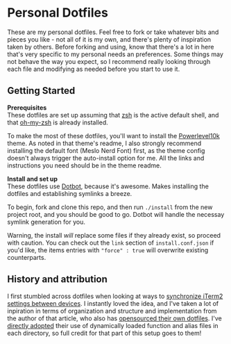 # Personal Dotfiles

These are my personal dotfiles. Feel free to fork or take whatever bits and pieces you like - not all of it is my own, and there's plenty of inspiration taken by others. Before forking and using, know that there's a lot in here that's very specific to my personal needs an preferences. Some things may not behave the way you expect, so I recommend really looking through each file and modifying as needed before you start to use it.

## Getting Started

**Prerequisites**  
These dotfiles are set up assuming that [zsh](https://www.zsh.org/) is the active default shell, and that [oh-my-zsh](https://ohmyz.sh/) is already installed.

To make the most of these dotfiles, you'll want to install the [Powerlevel10k](https://github.com/romkatv/powerlevel10k) theme. As noted in that theme's readme, I also strongly recommend installing the default font (Meslo Nerd Font) first, as the theme config doesn't always trigger the auto-install option for me. All the links and instructions you need should be in the theme readme.

**Install and set up**  
These dotfiles use [Dotbot](https://github.com/anishathalye/dotbot), because it's awesome. Makes installing the dotfiles and establishing symlinks a breeze.

To begin, fork and clone this repo, and then run `./install` from the new project root, and you should be good to go. Dotbot will handle the necessay symlink generation for you.

Warning, the install *will* replace some files if they already exist, so proceed with caution. You can check out the `link` section of `install.conf.json` if you'd like, the items entries with `"force" : true` will overwrite existing counterparts. 

## History and attribution

I first stumbled across dotfiles when looking at ways to [synchronize iTerm2 settings between devices](https://shyr.io/blog/sync-iterm2-configs). I instantly loved the idea, and I've taken a lot of inpiration in terms of organization and structure and implementation from the author of that article, who also has [opensourced their own dotfiles](https://github.com/sheharyarn/dotfiles). I've [directly adopted](https://github.com/chad1008/dotfiles/blob/5c12a2ab5f5444180451b935fc594496486117c2/Zsh/zshrc#L36) their use of dynamically loaded function and alias files in each directory, so full credit for that part of this setup goes to them!